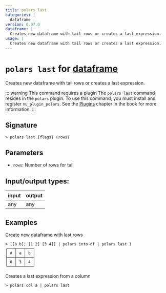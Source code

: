 ```yaml
---
title: polars last
categories: |
  dataframe
version: 0.97.0
dataframe: |
  Creates new dataframe with tail rows or creates a last expression.
usage: |
  Creates new dataframe with tail rows or creates a last expression.
---
```

<!-- This file is automatically generated. Please edit the command in https://github.com/nushell/nushell instead. -->

# `polars last` for [dataframe](/commands/categories/dataframe.md)

<div class='command-title'>Creates new dataframe with tail rows or creates a last expression.</div>

::: warning This command requires a plugin
The `polars last` command resides in the `polars` plugin.
To use this command, you must install and register `nu_plugin_polars`.
See the [Plugins](/book/plugins.html) chapter in the book for more information.
:::

## Signature

```> polars last {flags} (rows)```

## Parameters

 -  `rows`: Number of rows for tail


## Input/output types:

| input | output |
| ----- | ------ |
| any   | any    |

## Examples

Create new dataframe with last rows
```nu
> [[a b]; [1 2] [3 4]] | polars into-df | polars last 1
╭───┬───┬───╮
│ # │ a │ b │
├───┼───┼───┤
│ 0 │ 3 │ 4 │
╰───┴───┴───╯

```

Creates a last expression from a column
```nu
> polars col a | polars last

```
